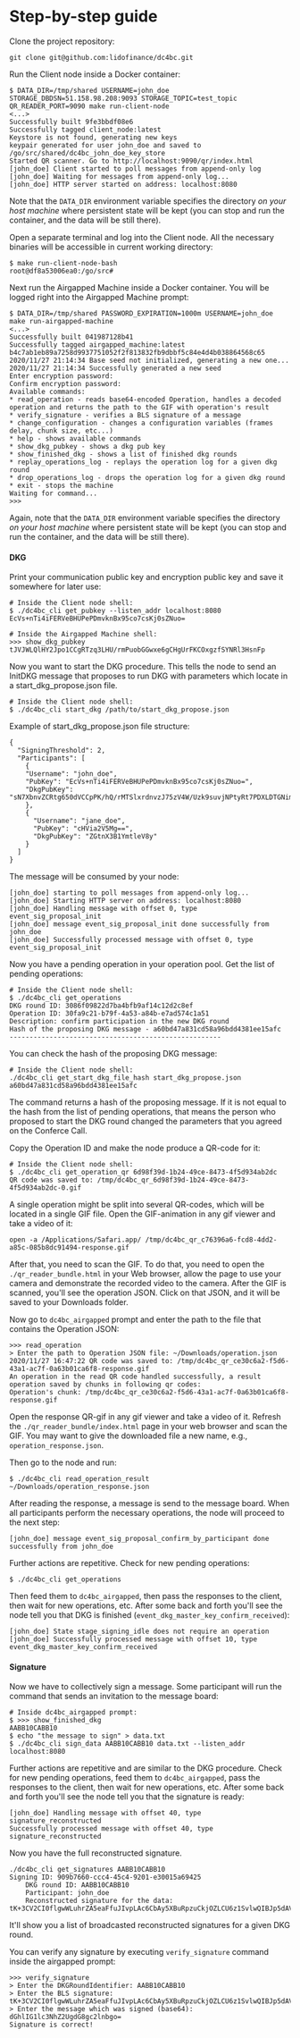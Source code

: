 # Step-by-step guide

Clone the project repository:
```
git clone git@github.com:lidofinance/dc4bc.git
```

Run the Client node inside a Docker container:
```
$ DATA_DIR=/tmp/shared USERNAME=john_doe STORAGE_DBDSN=51.158.98.208:9093 STORAGE_TOPIC=test_topic QR_READER_PORT=9090 make run-client-node
<...>
Successfully built 9fe3bbdf08e6
Successfully tagged client_node:latest
Keystore is not found, generating new keys
keypair generated for user john_doe and saved to /go/src/shared/dc4bc_john_doe_key_store
Started QR scanner. Go to http://localhost:9090/qr/index.html
[john_doe] Client started to poll messages from append-only log
[john_doe] Waiting for messages from append-only log...
[john_doe] HTTP server started on address: localhost:8080
```

Note that the `DATA_DIR` environment variable specifies the directory _on your host machine_ where persistent state will be kept (you can stop and run the container, and the data will be still there).

Open a separate terminal and log into the Client node. All the necessary binaries will be accessible in current working directory:
```
$ make run-client-node-bash
root@df8a53006ea0:/go/src#
```

Next run the Airgapped Machine inside a Docker container. You will be logged right into the Airgapped Machine prompt:
```
$ DATA_DIR=/tmp/shared PASSWORD_EXPIRATION=1000m USERNAME=john_doe make run-airgapped-machine
<...>
Successfully built 041987128b41
Successfully tagged airgapped_machine:latest
b4c7ab1eb89a7258d9937751052f2f813832fb9dbbf5c84e4d4b038864568c65
2020/11/27 21:14:34 Base seed not initialized, generating a new one...
2020/11/27 21:14:34 Successfully generated a new seed
Enter encryption password:
Confirm encryption password:
Available commands:
* read_operation - reads base64-encoded Operation, handles a decoded operation and returns the path to the GIF with operation's result
* verify_signature - verifies a BLS signature of a message
* change_configuration - changes a configuration variables (frames delay, chunk size, etc...)
* help - shows available commands
* show_dkg_pubkey - shows a dkg pub key
* show_finished_dkg - shows a list of finished dkg rounds
* replay_operations_log - replays the operation log for a given dkg round
* drop_operations_log - drops the operation log for a given dkg round
* exit - stops the machine
Waiting for command...
>>>
```

Again, note that the `DATA_DIR` environment variable specifies the directory _on your host machine_ where persistent state will be kept (you can stop and run the container, and the data will be still there).

#### DKG

Print your communication public key and encryption public key and save it somewhere for later use:
``` 
# Inside the Client node shell:
$ ./dc4bc_cli get_pubkey --listen_addr localhost:8080
EcVs+nTi4iFERVeBHUPePDmvknBx95co7csKj0sZNuo=

# Inside the Airgapped Machine shell:
>>> show_dkg_pubkey
tJVJWLQlHY2Jpo1CCgRTzq3LHU/rmPuobGGwxe6gCHgUrFKCOxgzfSYNRl3HsnFp
```

Now you want to start the DKG procedure. This tells the node to send an InitDKG message that proposes to run DKG with parameters which locate in a start_dkg_propose.json file.
```
# Inside the Client node shell:
$ ./dc4bc_cli start_dkg /path/to/start_dkg_propose.json
```
Example of start_dkg_propose.json file structure:
```
{
  "SigningThreshold": 2,
  "Participants": [
    {
    "Username": "john_doe",
    "PubKey": "EcVs+nTi4iFERVeBHUPePDmvknBx95co7csKj0sZNuo=",
    "DkgPubKey": "sN7XbnvZCRtg650dVCCpPK/hQ/rMTSlxrdnvzJ75zV4W/Uzk9suvjNPtyRt7PDXLDTGNimn+4X/FcJj2K6vDdgqOrr9BHwMqJXnQykcv3IV0ggIUjpMMgdbQ+0iSseyq"
    },
    {
      "Username": "jane_doe",
      "PubKey": "cHVia2V5Mg==",
      "DkgPubKey": "ZGtnX3B1YmtleV8y"
    }
  ]
}
```

The message will be consumed by your node:
```
[john_doe] starting to poll messages from append-only log...
[john_doe] Starting HTTP server on address: localhost:8080
[john_doe] Handling message with offset 0, type event_sig_proposal_init
[john_doe] message event_sig_proposal_init done successfully from john_doe
[john_doe] Successfully processed message with offset 0, type event_sig_proposal_init
```

Now you have a pending operation in your operation pool. Get the list of pending operations:
```
# Inside the Client node shell:
$ ./dc4bc_cli get_operations
DKG round ID: 3086f09822d7ba4bfb9af14c12d2c8ef
Operation ID: 30fa9c21-b79f-4a53-a84b-e7ad574c1a51
Description: confirm participation in the new DKG round
Hash of the proposing DKG message - a60bd47a831cd58a96bdd4381ee15afc
-----------------------------------------------------
```

You can check the hash of the proposing DKG message:
```
# Inside the Client node shell:
./dc4bc_cli get_start_dkg_file_hash start_dkg_propose.json
a60bd47a831cd58a96bdd4381ee15afc
```
The command returns a hash of the proposing message. If it is not equal to the hash from the list of pending operations, that means the person who proposed to start the DKG round changed the parameters that you agreed on the Conferce Call.

Copy the Operation ID and make the node produce a QR-code for it:
```
# Inside the Client node shell:
$ ./dc4bc_cli get_operation_qr 6d98f39d-1b24-49ce-8473-4f5d934ab2dc
QR code was saved to: /tmp/dc4bc_qr_6d98f39d-1b24-49ce-8473-4f5d934ab2dc-0.gif
```

A single operation might be split into several QR-codes, which will be located in a single GIF file. Open the GIF-animation in any gif viewer and take a video of it:
```
open -a /Applications/Safari.app/ /tmp/dc4bc_qr_c76396a6-fcd8-4dd2-a85c-085b8dc91494-response.gif
```

After that, you need to scan the GIF. To do that, you need to open the `./qr_reader_bundle.html` in your Web browser, allow the page to use your camera and demonstrate the recorded video to the camera. After the GIF is scanned, you'll see the operation JSON. Click on that JSON, and it will be saved to your Downloads folder.

Now go to `dc4bc_airgapped` prompt and enter the path to the file that contains the Operation JSON:

```
>>> read_operation
> Enter the path to Operation JSON file: ~/Downloads/operation.json
2020/11/27 16:47:22 QR code was saved to: /tmp/dc4bc_qr_ce30c6a2-f5d6-43a1-ac7f-0a63b01ca6f8-response.gif
An operation in the read QR code handled successfully, a result operation saved by chunks in following qr codes:
Operation's chunk: /tmp/dc4bc_qr_ce30c6a2-f5d6-43a1-ac7f-0a63b01ca6f8-response.gif
```

Open the response QR-gif in any gif viewer and take a video of it. Refresh the `./qr_reader_bundle/index.html` page in your web browser and scan the GIF. You may want to give the downloaded file a new name, e.g., `operation_response.json`.

Then go to the node and run:
```
$ ./dc4bc_cli read_operation_result ~/Downloads/operation_response.json
```

After reading the response, a message is send to the message board. When all participants perform the necessary operations, the node will proceed to the next step:
```
[john_doe] message event_sig_proposal_confirm_by_participant done successfully from john_doe
```
Further actions are repetitive. Check for new pending operations:
```
$ ./dc4bc_cli get_operations
```

Then feed them to `dc4bc_airgapped`, then pass the responses to the client, then wait for new operations, etc. After some back and forth you'll see the node tell you that DKG is finished (`event_dkg_master_key_confirm_received`):
```
[john_doe] State stage_signing_idle does not require an operation
[john_doe] Successfully processed message with offset 10, type event_dkg_master_key_confirm_received
``` 

#### Signature

Now we have to collectively sign a message. Some participant will run the command that sends an invitation to the message board:

```
# Inside dc4bc_airgapped prompt:
$ >>> show_finished_dkg
AABB10CABB10
$ echo "the message to sign" > data.txt
$ ./dc4bc_cli sign_data AABB10CABB10 data.txt --listen_addr localhost:8080
```  
Further actions are repetitive and are similar to the DKG procedure. Check for new pending operations, feed them to `dc4bc_airgapped`, pass the responses to the client, then wait for new operations, etc. After some back and forth you'll see the node tell you that the signature is ready:
```
[john_doe] Handling message with offset 40, type signature_reconstructed
Successfully processed message with offset 40, type signature_reconstructed
```

Now you have the full reconstructed signature. 
```
./dc4bc_cli get_signatures AABB10CABB10
Signing ID: 909b7660-ccc4-45c4-9201-e30015a69425
	DKG round ID: AABB10CABB10
	Participant: john_doe
	Reconstructed signature for the data: tK+3CV2CI0flgwWLuhrZA5eaFfuJIvpLAc6CbAy5XBuRpzuCkjOZLCU6z1SvlwQIBJp5dAVa2rtbSy1jl98YtidujVWeUDNUz+kRl2C1C1BeLG5JvzQxhgr2dDxq0thu
```
It'll show you a list of broadcasted reconstructed signatures for a given DKG round.

You can verify any signature by executing `verify_signature` command inside the airgapped prompt:
```
>>> verify_signature
> Enter the DKGRoundIdentifier: AABB10CABB10
> Enter the BLS signature: tK+3CV2CI0flgwWLuhrZA5eaFfuJIvpLAc6CbAy5XBuRpzuCkjOZLCU6z1SvlwQIBJp5dAVa2rtbSy1jl98YtidujVWeUDNUz+kRl2C1C1BeLG5JvzQxhgr2dDxq0thu
> Enter the message which was signed (base64): dGhlIG1lc3NhZ2UgdG8gc2lnbgo=
Signature is correct!
```
